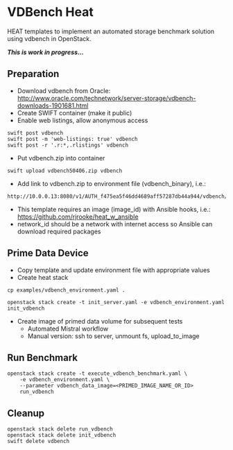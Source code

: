 # VDBench Heat

HEAT templates to implement an automated storage benchmark solution using vdbench
in OpenStack.

**_This is work in progress..._**

## Preparation

* Download vdbench from Oracle: http://www.oracle.com/technetwork/server-storage/vdbench-downloads-1901681.html
* Create SWIFT container (make it public)
* Enable web listings, allow anonymous access
```
swift post vdbench
swift post -m 'web-listings: true' vdbench
swift post -r '.r:*,.rlistings' vdbench
```
* Put vdbench.zip into container
```
swift upload vdbench50406.zip vdbench
```
* Add link to vdbench.zip to environment file (vdbench_binary), i.e.:
```
http://10.0.0.13:8080/v1/AUTH_f475ea5f46dd4689aff57287db44a944/vdbench/vdbench50406.zip
```
* This template requires an image (image_id) with Ansible hooks, i.e.: https://github.com/rjrooke/heat_w_ansible
* network_id should be a network with internet access so Ansible can download required packages

## Prime Data Device

* Copy template and update environment file with appropriate values
* Create heat stack
```
cp examples/vdbench_environment.yaml .

openstack stack create -t init_server.yaml -e vdbench_environment.yaml init_vdbench
```
* Create image of primed data volume for subsequent tests
    * Automated Mistral workflow
    * Manual version: ssh to server, unmount fs, upload_to_image

## Run Benchmark
```
openstack stack create -t execute_vdbench_benchmark.yaml \
    -e vdbench_environment.yaml \
    --parameter vdbench_data_image=<PRIMED_IMAGE_NAME_OR_ID>
    run_vdbench
```

## Cleanup
```
openstack stack delete run_vdbench
openstack stack delete init_vdbench
swift delete vdbench
```